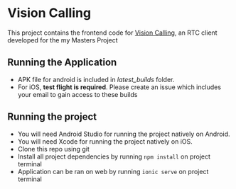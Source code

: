 # Vision Calling

This project contains the frontend code for [Vision Calling](https://github.com/AshmitW/vision-calling), an RTC client developed for the my Masters Project

## Running the Application

- APK file for android is included in *latest_builds* folder.
- For iOS, **test flight is required**. Please create an issue which includes your email to gain access to these builds

## Running the project

- You will need Android Studio for running the project natively on Android.
- You will need Xcode for running the project natively on iOS.
- Clone this repo using git
- Install all project dependencies by running `npm install` on project terminal
- Application can be ran on web by running `ionic serve` on project terminal
